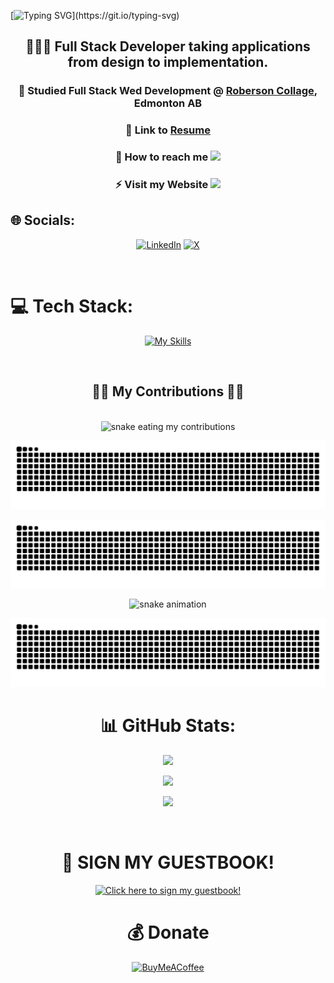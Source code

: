 <div aglin="center">
 
[![Typing SVG](https://readme-typing-svg.demolab.com?font=Fira+Code&size=50&duration=5500&pause=2500&color=FFF&background=000&center=true&vCenter=true&width=1000&height=400&lines=HELLO+WORLD+👋🏿;WELCOME+TO+MY+GITHUB+PAGE+.+.+.)](https://git.io/typing-svg)

</div>

<div align="center">

<h2> 🧑🏿‍💻 Full Stack Developer taking applications from design to implementation. </h2>

 <h3>
  
 📙 Studied Full Stack Wed Development @ [Roberson Collage](https://www.robertsoncollege.com/), Edmonton AB 

</h3>

<h3>
 
 📄 Link to [Resume](https://www.figma.com/proto/RMma2ZygnVmUxTmiGIHbKt/Resume?page-id=0%3A1&node-id=33-72&viewport=597%2C660%2C0.26&t=AwUUdRWmqOjAG9VE-1&scaling=min-zoom&content-scaling=fixed)

</h3>

 <h3>
 📩 How to reach me <a href="mailto:kedar.h.dev@gmail.com">
    <img src="https://img.shields.io/badge/Gmail-333333?style=for-the-badge&logo=gmail&logoColor=red" />
  </a>

</h3>



<h3>
 ⚡ Visit my Website <a href="http://www.kedarthedeveloper.com" target="_blank">
     <img src="https://img.shields.io/badge/KEDAR THE DEVELOPER-FF5722?style=for-the-badge&logo=todoist&logoColor=white" target="_blank" /> <!-- sqlite, safari, google-chrome are other good icon options -->
  </a>

 </h3>
 
</div>

## 🌐 Socials:
<div align="center">
 
 [![LinkedIn](https://img.shields.io/badge/LinkedIn-%230077B5.svg?logo=linkedin&logoColor=white)](https://www.linkedin.com/in/kedarh/) [![X](https://img.shields.io/badge/X-black.svg?logo=X&logoColor=white)](https://x.com/KHALLDEV) 

</div>

<br>
 
# 💻 Tech Stack:
<div align="center">
 
[![My Skills](https://skillicons.dev/icons?i=angular,aws,blender,bootstrap,css,cypress,debian,discord,eclipse,express,figma,firebase,git,github,heroku,hibernate,html,java,js,jenkins,jest,linux,maven,mongodb,mysql,netlify,nextjs,nginx,nodejs,npm,postgres,postman,powershell,py,react,spring,stackoverflow,tailwind,threejs,ubuntu,visualstudio,vite,vscode,windows,wordpress)](https://skillicons.dev)

</div>

<br>


<div align="center">
  <h2>✊🏿 My Contributions ✊🏿</h2>
  
 <br>

   <img alt="snake eating my contributions" src="https://raw.githubusercontent.com/KedarDev/KedarDev/output/github-contribution-grid-snake.gif?"/> 

  ![snake gif](https://github.com/KedarDev/KedarDev/blob/output/github-contribution-grid-snake-dark.svg)
  
  
  <img alt="snake eating my contributions" src="https://raw.githubusercontent.com/KedarDev/KedarDev/output/github-contribution-grid-snake-dark.svg" >

![snake animation](https://github.com/github/KedarDev/KedarDev/blob/output/github-contribution-grid-snake2.svg)

  
<picture>
  <source media="(prefers-color-scheme: dark)" srcset="github-snake-dark.svg" />
  <source media="(prefers-color-scheme: light)" srcset="github-snake.svg" />
  <img alt="github-snake" src="github-snake-dark.svg" />
</picture>


# 📊 GitHub Stats:

<div align="center">

![](https://github-readme-stats.vercel.app/api/top-langs/?username=KedarDev&theme=dark&hide_border=false&include_all_commits=true&count_private=true&layout=compact)
 
![](https://github-readme-streak-stats.herokuapp.com/?user=KedarDev&theme=dark&hide_border=false)<br/>


[![](https://visitcount.itsvg.in/api?id=KedarDev&icon=0&color=2)](https://visitcount.itsvg.in)

</div>

<br>

# 📙 SIGN MY GUESTBOOK!
<div align="center> 


<p align="center">
  <a href="https://gist.github.com/KedarDev/a3c6f9781478d418760d2b65fe385190">
    <img src="https://i.imgur.com/sLga71E.gif" alt="Click here to sign my guestbook!">
  </a>
</p>

</div>


# 💰 Donate
  [![BuyMeACoffee](https://img.shields.io/badge/Buy%20Me%20a%20Coffee-ffdd00?style=for-the-badge&logo=buy-me-a-coffee&logoColor=black)](https://buymeacoffee.com/buymeacoffee.com/mrfullstack) 





  



